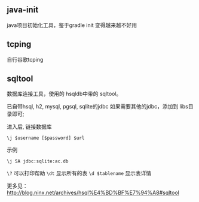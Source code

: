 ## java-init
java项目初始化工具，鉴于gradle init 变得越来越不好用

## tcping
自行谷歌tcping

## sqltool
数据库连接工具，使用的 hsqldb中带的 sqltool。

已自带hsql, h2, mysql, pgsql, sqlite的jdbc
如果需要其他的jdbc，添加到 libs目录即可;

进入后, 链接数据库
```
\j $username [$password] $url
```
示例
```
\j SA jdbc:sqlite:ac.db
```

`\?` 可以打印帮助
`\dt` 显示所有的表
`\d $tablename` 显示表详情

更多见： http://blog.ninx.net/archives/hsql%E4%BD%BF%E7%94%A8#sqltool